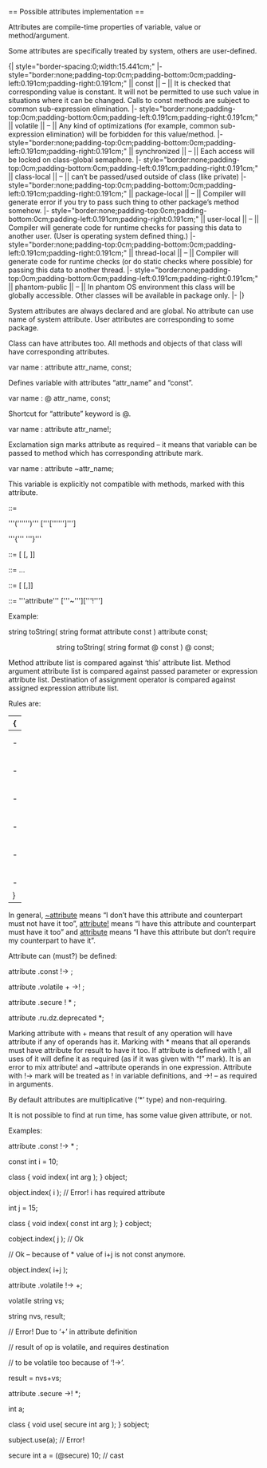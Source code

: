 == Possible attributes implementation ==



Attributes are compile-time properties of variable, value or method/argument.


Some attributes are specifically treated by system, others are user-defined.



{| style="border-spacing:0;width:15.441cm;"
|- style="border:none;padding-top:0cm;padding-bottom:0cm;padding-left:0.191cm;padding-right:0.191cm;"
|| const
|| –
|| It is checked that corresponding value is constant. It will not be permitted to use such value in situations where it can be changed. Calls to const methods are subject to common sub-expression elimination.
|- style="border:none;padding-top:0cm;padding-bottom:0cm;padding-left:0.191cm;padding-right:0.191cm;"
|| volatile
|| –
|| Any kind of optimizations (for example, common sub-expression elimination) will be forbidden for this value/method.
|- style="border:none;padding-top:0cm;padding-bottom:0cm;padding-left:0.191cm;padding-right:0.191cm;"
|| synchronized
|| –
|| Each access will be locked on class-global semaphore.
|- style="border:none;padding-top:0cm;padding-bottom:0cm;padding-left:0.191cm;padding-right:0.191cm;"
|| class-local
|| –
|| can’t be passed/used outside of class (like private)
|- style="border:none;padding-top:0cm;padding-bottom:0cm;padding-left:0.191cm;padding-right:0.191cm;"
|| package-local
|| –
|| Compiler will generate error if you try to pass such thing to other package’s method somehow.
|- style="border:none;padding-top:0cm;padding-bottom:0cm;padding-left:0.191cm;padding-right:0.191cm;"
|| user-local
|| –
|| Compiler will generate code for runtime checks for passing this data to another user. (User is operating system defined thing.)
|- style="border:none;padding-top:0cm;padding-bottom:0cm;padding-left:0.191cm;padding-right:0.191cm;"
|| thread-local
|| –
|| Compiler will generate code for runtime checks (or do static checks where possible) for passing this data to another thread.
|- style="border:none;padding-top:0cm;padding-bottom:0cm;padding-left:0.191cm;padding-right:0.191cm;"
|| phantom-public
|| –
|| In phantom OS environment this class will be globally accessible. Other classes will be available in package only.
|-
|}


System attributes are always declared and are global. No attribute can use name of system attribute. User attributes are corresponding to some package.


Class can have attributes too. All methods and objects of that class will have corresponding attributes.


var name : <type-def-expression> attribute attr_name, const;


Defines variable with attributes “attr_name” and “const”. 


var name : <type-def-expression> @ attr_name, const;


Shortcut for “attribute” keyword is @.


var name : <type-def-expression> attribute attr_name!;




Exclamation sign marks attribute as required – it means that variable can be passed to method which has corresponding attribute mark.


var name : <type-def-expression> attribute ~attr_name;


This variable is explicitly not compatible with methods, marked with this attribute.


<method-definition> ::= 

<type-name> <method-name> '''('''<args>''')''' ['''['''<integer>''']'''] <attribute-list>

'''{''' <method-body> '''}'''


<args> ::= [ <arg> [, <args> ]]


<arg> ::= … <attribute-list>


<attribute-list> ::= [<attribute> [,<attribute-list>]]


<attribute> ::= '''attribute''' ['''~''']<identifier>['''!''']


Example:


string toString( string format attribute const ) attribute const;


<div style="margin-left:2.54cm;margin-right:0cm;">string toString( string format @ const ) @ const;</div>


Method attribute list is compared against ‘this’ attribute list. Method argument attribute list is compared against passed parameter or expression attribute list. Destination of assignment operator is compared against assigned expression attribute list.


Rules are:


{| 
|-
|  | 
|  | Passed value
|-
|  | Argument
|  | No attribute
|  | Has attribute
|  | Has attribute!
|  | Has !attribute
|-
|  | No attribute
|  | Ok
|  | Ok
|  | '''Forbidden'''
|  | Ok
|-
|  | Has attribute
|  | Ok
|  | Ok
|  | Ok
|  | '''Forbidden'''
|-
|  | Has attribute!
|  | '''Forbidden'''
|  | Ok
|  | Ok
|  | '''Forbidden'''
|-
|  | Has !attribute
|  | Ok
|  | '''Forbidden'''
|  | '''Forbidden'''
|  | Ok
|-
|}




In general, <u>~attribute</u> means “I don’t have this attribute and counterpart must not have it too”, <u>attribute!</u> means “I have this attribute and counterpart must have it too” and <u>attribute</u> means “I have this attribute but don’t require my counterpart to have it”.


Attribute can (must?) be defined:


attribute .const !-> ;

attribute .volatile + ->! ;

attribute .secure ! * ;

attribute .ru.dz.deprecated *;


Marking attribute with + means that result of any operation will have attribute if any of operands has it. Marking with * means that all operands must have attribute for result to have it too. If attribute is defined with !, all uses of it will define it as required (as if it was given with “!” mark). It is an error to mix attribute! and ~attribute operands in one expression. Attribute with !-> mark will be treated as ! in variable definitions, and ->! – as required in arguments.


By default attributes are multiplicative (‘*’ type) and non-requiring.


It is not possible to find at run time, has some value given attribute, or not.


Examples:


attribute .const !-> * ;


const int i = 10;

class { void index( int arg ); } object;

object.index( i ); // Error! i has required attribute


int j = 15;

class { void index( const int arg ); } cobject;

cobject.index( j ); // Ok


// Ok – because of * value of i+j is not const anymore.

object.index( i+j ); 


attribute .volatile !-> +;


volatile string vs;

string nvs, result;


// Error! Due to ‘+’ in attribute definition

// result of op is volatile, and requires destination

// to be volatile too because of ‘!->’.

result = nvs+vs; 


attribute .secure ->! *;


int a;

class { void use( secure int arg ); } sobject;

subject.use(a); // Error!








secure int a = (@secure) 10; // cast
